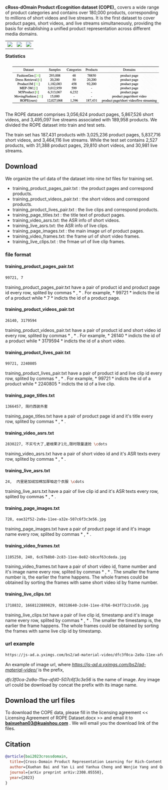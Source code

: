 __cRoss-dOmain Product rEcognition dataset (COPE)___ covers a wide range of product categories and contains over 180,000 products, corresponding to millions of short videos and live streams. It is the first dataset to cover product pages, short videos, and live streams simultaneously, providing the basis for establishing a unified product representation across different media domains.

<table><tr>
<td> <img width="300" src="./_images/product_pages.jpg"/> </td>
<td> <img width="300" src="./_images/short_videos.jpg"/> </td>
<td> <img width="300" src="./_images/live_clips.jpg"/> </td>
</tr></table>

__Statistics__

<p align="center">
  <img width="800" src="./_images/statistics.jpg">
</p>
  
The ROPE dataset comprises 3,056,624 product pages, 5,867,526 short videos, and 3,495,097 live streams associated with 189,958 products. We divided the ROPE dataset into train and test sets. 

The train set has 187,431 products with 3,025,236 product pages, 5,837,716 short videos, and 3,464,116 live streams. While the test set contains 2,527 products, with 31,388 product pages, 29,810 short videos, and 30,981 live streams.


## Download 
We organize the url data of the dataset into nine *txt* files for training set. 
- training_product_pages_pair.txt : the product pages and correspond products.
- training_product_videos_pair.txt : the short videos and correspond products.
- training_product_lives_pair.txt : the live clips and correspond products.
- training_page_titles.txt : the title text of product pages.
- training_video_asrs.txt: the ASR info of short videos.
- training_live_asrs.txt: the ASR info of live clips.
- training_page_images.txt : the main image url of product pages.
- training_video_frames.txt: the frame url of short video frames.
- training_live_clips.txt : the frmae url of live clip frames. 


### file format

#### training_product_pages_pair.txt
```bash
99721, 7
```

training_product_pages_pair.txt have a pair of product id and product page id every row, splited by commas * , * . For example, * 99721 * indicts the id of a product while * 7 * indicts the id of a product page.

#### training_product_videos_pair.txt
```bash
26140, 3179594
```

training_product_videos_pair.txt have a pair of product id and short video id every row, splited by commas * , * . For example, * 26140 * indicts the id of a product while * 3179594 * indicts the id of a short video. 

#### training_product_lives_pair.txt
```bash
99721, 2240805
```

training_product_lives_pair.txt have a pair of product id and live clip id every row, splited by commas * , * . For example, * 99721 * indicts the id of a product while * 2240805 * indicts the id of a live clip. 

#### training_page_titles.txt
```bash
1366457, 简约西装外套
```

training_page_titles.txt have a pair of product page id and it's title every row, splited by commas * , * .

#### training_video_asrs.txt

```bash
2830227, 不买亏大了,碧根果才1元,限时限量速抢 \cdots 
```

training_video_asrs.txt have a pair of short video id and it's ASR texts every row, splited by commas * , * .

#### training_live_asrs.txt

```bash
24,  内里是加绒加棉加厚咱这个衣服 \cdots 
```

training_live_asrs.txt have a pair of live clip id and it's ASR texts every row, splited by commas * , * .

#### training_page_images.txt

```bash
728, eae32f52-2a9a-11ee-a32e-507c6f3c3e56.jpg 
```

training_page_images.txt have a pair of product page id and it's image name every row, splited by commas * , * . 

#### training_video_frames.txt

```bash
1105250, 240, 6c67b8b0-2c83-11ee-8e82-b8cef63cdeda.jpg 
```

training_video_frames.txt have a pair of short video id, frame number and it's image name every row, splited by commas * , * . The smaller the frame number is, the earlier the frame happens. The whole frames could be obtained by sorting the frames with same short video id by frame number.

#### training_live_clips.txt

```bash
1718832, 1668122889829, 08318640-2c84-11ee-87b6-043f72c2ce50.jpg 
```

training_live_clips.txt have a pair of live clip id, timestamp and it's image name every row, splited by commas * , * . The smaller the timestamp is, the earlier the frame happens. The whole frames could be obtained by sorting the frames with same live clip id by timestamp.


### url example
```bash
https://js-ad.a.yximgs.com/bs2/ad-material-video/dfc3f0ca-2a9a-11ee-afd0-507c6f3c3e56.jpg
```
An example of image url, where *https://js-ad.a.yximgs.com/bs2/ad-material-video/* is the prefix, 

*dfc3f0ca-2a9a-11ee-afd0-507c6f3c3e56* is the name of image. Any image url could be download by concat the prefix with its image name. 





## Download the url files
To download the COPE data, please fill in the licensing agreement << Licensing Agreement of ROPE Dataset.docx >> and email it to **baixuehan03@kuaishou.com** . We will email you the download link of the files.


 
## Citation

```bibtex
@article{bai2023crossdomain,
  title={Cross-Domain Product Representation Learning for Rich-Content E-Commerce},
  author={Xuehan Bai and Yan Li and Yanhua Cheng and Wenjie Yang and Quan Chen and Han Li},
  journal={arXiv preprint arXiv:2308.05550},
  year={2023}
}
```